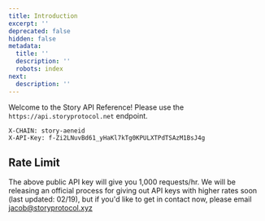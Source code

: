 ```yaml
---
title: Introduction
excerpt: ''
deprecated: false
hidden: false
metadata:
  title: ''
  description: ''
  robots: index
next:
  description: ''
---
```

Welcome to the Story API Reference! Please use the `https://api.storyprotocol.net` endpoint.

```text Headers
X-CHAIN: story-aeneid
X-API-Key: f-Zi2LNuvBd61_yHaKl7kTg0KPULXTPdTSAzM1BsJ4g
```

## Rate Limit

The above public API key will give you 1,000 requests/hr. We will be releasing an official process for giving out API keys with higher rates soon (last updated: 02/19), but if you'd like to get in contact now, please email [jacob@storyprotocol.xyz](mailto:jacob@storyprotocol.xyz)